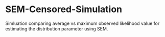 # SEM-Censored-Simulation
Simluation comparing average vs maximum observed likelihood value for estimating the distribution parameter using SEM.
